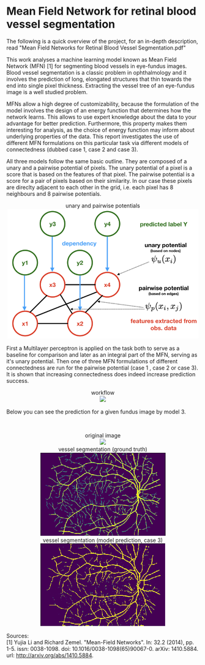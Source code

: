 # Mean Field Network for retinal blood vessel segmentation

The following is a quick overview of the project, for an in-depth description, read "Mean Field Networks for Retinal Blood Vessel Segmentation.pdf"

This work analyses a machine learning model known as Mean Field Network (MFN) [1] for segmenting blood vessels in eye-fundus images. Blood vessel segmentation is a classic problem in ophthalmology and it involves the prediction of long, elongated structures that thin towards the end into single pixel thickness. Extracting the vessel tree of an eye-fundus image is a well studied problem.

MFNs allow a high degree of customizability, because the formulation of the model involves the design of an energy function that determines how the network learns. This allows to use expert knowledge about the data to your advantage for better prediction. Furthermore, this property makes them interesting for analysis, as the choice of energy function may inform about underlying properties of the data. This report investigates the use of different MFN formulations on this particular task via different models of connectedness (dubbed case 1, case 2 and case 3). 

All three models follow the same basic outline. They are composed of a unary and a pairwise potential of pixels. The unary potential of a pixel is a score that is based on the features of that pixel. The pairwise potential is a score for a pair of pixels based on their similarity. In our case these pixels are direclty adjacent to each other in the grid, i.e. each pixel has 8 neighbours and 8 pairwise potentials. 

<p align="center">
  unary and pairwise potentials <br>
  <img src="https://github.com/romba050/MFN_RBV_segmentation/blob/master/readme_images/unary_and_pw_potentials.png" width="500pixels"></img>
</p>

First a Multilayer perceptron is applied on the task both to serve as a baseline for comparison and later as an integral part of the MFN, serving as it's unary potential. Then one of three MFN formulations of different connectedness are run for the pairwise potential (case 1 , case 2 or case 3). It is shown that increasing connectedness does indeed increase prediction success.


<p align="center">
  workflow<br>
  <img src="https://github.com/romba050/MFN_RBV_segmentation/blob/master/readme_images/MFN_workflow.png"></img>
</p>


Below you can see the prediction for a given fundus image by model 3.

<br>
<p align="center">
  original image<br>
  <img src="https://github.com/romba050/MFN_RBV_segmentation/blob/master/readme_images/img00_masked.png" width="326pixels"></img><br>
  vessel segmentation (ground truth)<br>
  <img src="https://github.com/romba050/MFN_RBV_segmentation/blob/master/readme_images/img00_ground_truth_cropped.png"></img><br>
  vessel segmentation (model prediction, case 3)<br>
  <img src="https://github.com/romba050/MFN_RBV_segmentation/blob/master/readme_images/img00_pred_cropped.png"></img><br>
</p>

Sources: <br>
[1] Yujia Li and Richard Zemel. "Mean-Field Networks". In: 32.2 (2014), pp. 1-5. issn: 0038-1098.
doi: 10.1016/0038-1098(65)90067-0. arXiv: 1410.5884. url: http://arxiv.org/abs/1410.5884.
